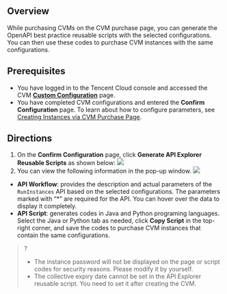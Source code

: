 ## Overview
While purchasing CVMs on the CVM purchase page, you can generate the OpenAPI best practice reusable scripts with the selected configurations. You can then use these codes to purchase CVM instances with the same configurations.

## Prerequisites
- You have logged in to the Tencent Cloud console and accessed the CVM [**Custom Configuration**](https://buy.cloud.tencent.com/cvm?tab=custom) page.
- You have completed CVM configurations and entered the **Confirm Configuration** page. To learn about how to configure parameters, see [Creating Instances via CVM Purchase Page](https://intl.cloud.tencent.com/document/product/213/4855).

## Directions
1. On the **Confirm Configuration** page, click **Generate API Explorer Reusable Scripts** as shown below:
![](https://main.qcloudimg.com/raw/7c095b6809c8815b15d4fe2c45b89305.png)
2. You can view the following information in the pop-up window.
![](https://main.qcloudimg.com/raw/5fba656be4ee0977245a7778f6a4c910.png)
 - **API Workflow**: provides the description and actual parameters of the `RunInstances` API based on the selected configurations. The parameters marked with “*” are required for the API. You can hover over the data to display it completely.
 - **API Script**: generates codes in Java and Python programing languages. Select the Java or Python tab as needed, click **Copy Script** in the top-right corner, and save the codes to purchase CVM instances that contain the same configurations.
>?
>- The instance password will not be displayed on the page or script codes for security reasons. Please modify it by yourself. 
>- The collective expiry date cannot be set in the API Explorer reusable script. You need to set it after creating the CVM.
